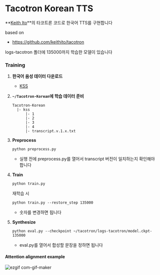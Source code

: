 # Tacotron Korean TTS

**[Keith Ito](https://github.com/keithito)**의 타코트론 코드로 한국어 TTS를 구현합니다

based on
  * https://github.com/keithito/tacotron

logs-tacotron 폴더에 135000까지 학습한 모델이 있습니다

### Training

1. **한국어 음성 데이터 다운로드**

    * [KSS](https://www.kaggle.com/bryanpark/korean-single-speaker-speech-dataset)

2. **`~/Tacotron-Korean`에 학습 데이터 준비**

   ```
   Tacotron-Korean
     |- kss
         |- 1
         |- 2
         |- 3
         |- 4
         |- transcript.v.1.x.txt
   ```

3. **Preprocess**
   ```
   python preprocess.py
   ```
     * 실행 전에 preprocess.py를 열어서 transcript 버전이 일치하는지 확인해야 합니다

4. **Train**
   ```
   python train.py
   ```

   재학습 시
   ```
   python train.py --restore_step 135000
   ```
     * 숫자를 변경하면 됩니다

5. **Synthesize**
   ```
   python eval.py --checkpoint ~/tacotron/logs-tacotron/model.ckpt-135000
   ```
     * eval.py를 열어서 합성할 문장을 정하면 됩니다

#### Attention alignment example
![ezgif com-gif-maker](https://user-images.githubusercontent.com/49984198/77516623-13029780-6ebe-11ea-8bd2-821930682ea8.gif)

